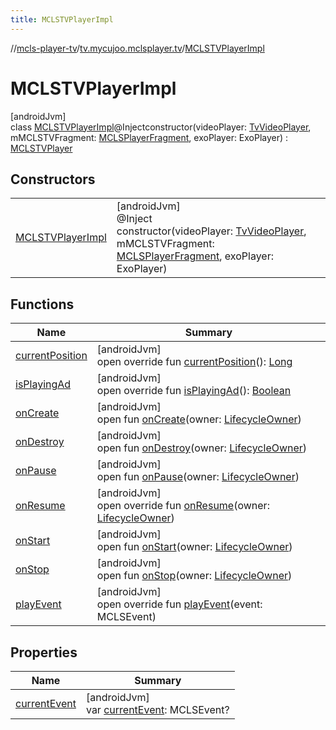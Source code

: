 ```yaml
---
title: MCLSTVPlayerImpl
---
```

//[mcls-player-tv](../../../index.html)/[tv.mycujoo.mclsplayer.tv](../index.html)/[MCLSTVPlayerImpl](index.html)



# MCLSTVPlayerImpl



[androidJvm]\
class [MCLSTVPlayerImpl](index.html)@Injectconstructor(videoPlayer: [TvVideoPlayer](../../tv.mycujoo.mclsplayer.tv.player/-tv-video-player/index.html), mMCLSTVFragment: [MCLSPlayerFragment](../../tv.mycujoo.mclsplayer.tv.ui/-m-c-l-s-player-fragment/index.html), exoPlayer: ExoPlayer) : [MCLSTVPlayer](../-m-c-l-s-t-v-player/index.html)



## Constructors


| | |
|---|---|
| [MCLSTVPlayerImpl](-m-c-l-s-t-v-player-impl.html) | [androidJvm]<br>@Inject<br>constructor(videoPlayer: [TvVideoPlayer](../../tv.mycujoo.mclsplayer.tv.player/-tv-video-player/index.html), mMCLSTVFragment: [MCLSPlayerFragment](../../tv.mycujoo.mclsplayer.tv.ui/-m-c-l-s-player-fragment/index.html), exoPlayer: ExoPlayer) |


## Functions


| Name | Summary |
|---|---|
| [currentPosition](current-position.html) | [androidJvm]<br>open override fun [currentPosition](current-position.html)(): [Long](https://kotlinlang.org/api/latest/jvm/stdlib/kotlin/-long/index.html) |
| [isPlayingAd](is-playing-ad.html) | [androidJvm]<br>open override fun [isPlayingAd](is-playing-ad.html)(): [Boolean](https://kotlinlang.org/api/latest/jvm/stdlib/kotlin/-boolean/index.html) |
| [onCreate](index.html#139941652%2FFunctions%2F-1202460562) | [androidJvm]<br>open fun [onCreate](index.html#139941652%2FFunctions%2F-1202460562)(owner: [LifecycleOwner](https://developer.android.com/reference/kotlin/androidx/lifecycle/LifecycleOwner.html)) |
| [onDestroy](index.html#1057561704%2FFunctions%2F-1202460562) | [androidJvm]<br>open fun [onDestroy](index.html#1057561704%2FFunctions%2F-1202460562)(owner: [LifecycleOwner](https://developer.android.com/reference/kotlin/androidx/lifecycle/LifecycleOwner.html)) |
| [onPause](index.html#187777572%2FFunctions%2F-1202460562) | [androidJvm]<br>open fun [onPause](index.html#187777572%2FFunctions%2F-1202460562)(owner: [LifecycleOwner](https://developer.android.com/reference/kotlin/androidx/lifecycle/LifecycleOwner.html)) |
| [onResume](on-resume.html) | [androidJvm]<br>open override fun [onResume](on-resume.html)(owner: [LifecycleOwner](https://developer.android.com/reference/kotlin/androidx/lifecycle/LifecycleOwner.html)) |
| [onStart](index.html#1240777104%2FFunctions%2F-1202460562) | [androidJvm]<br>open fun [onStart](index.html#1240777104%2FFunctions%2F-1202460562)(owner: [LifecycleOwner](https://developer.android.com/reference/kotlin/androidx/lifecycle/LifecycleOwner.html)) |
| [onStop](index.html#487071706%2FFunctions%2F-1202460562) | [androidJvm]<br>open fun [onStop](index.html#487071706%2FFunctions%2F-1202460562)(owner: [LifecycleOwner](https://developer.android.com/reference/kotlin/androidx/lifecycle/LifecycleOwner.html)) |
| [playEvent](play-event.html) | [androidJvm]<br>open override fun [playEvent](play-event.html)(event: MCLSEvent) |


## Properties


| Name | Summary |
|---|---|
| [currentEvent](current-event.html) | [androidJvm]<br>var [currentEvent](current-event.html): MCLSEvent? |

